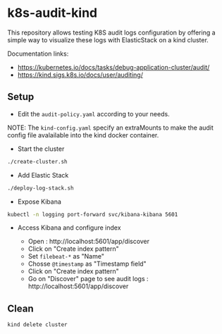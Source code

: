 # k8s-audit-kind

This repository allows testing K8S audit logs configuration by offering a simple way to visualize these logs with ElasticStack on a kind cluster.

Documentation links:

- https://kubernetes.io/docs/tasks/debug-application-cluster/audit/
- https://kind.sigs.k8s.io/docs/user/auditing/

## Setup

- Edit the `audit-policy.yaml` according to your needs.

NOTE: The `kind-config.yaml` specify an extraMounts to make the audit config file avalailable into the kind docker container.

- Start the cluster

```bash
./create-cluster.sh
```

- Add Elastic Stack

```bash
./deploy-log-stack.sh
```

- Expose Kibana

```bash
kubectl -n logging port-forward svc/kibana-kibana 5601
```

- Access Kibana and configure index

  - Open : http://localhost:5601/app/discover
  - Click on "Create index pattern"
  - Set `filebeat-*` as "Name"
  - Chosse `@timestamp` as "Timestamp field"
  - Click on "Create index pattern"
  - Go on "Discover" page to see audit logs : http://localhost:5601/app/discover

## Clean

```bash
kind delete cluster
```
